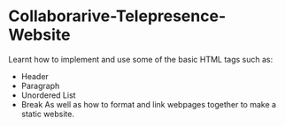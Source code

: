 # Collaborarive-Telepresence-Website

Learnt how to implement and use some of the basic HTML tags such as:
  - Header
  - Paragraph
  - Unordered List
  - Break
As well as how to format and link webpages together to make a static website. 
